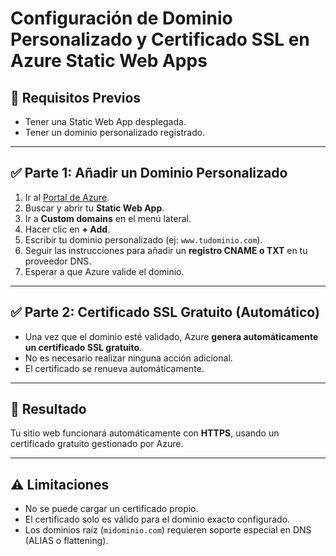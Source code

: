 # Configuración de Dominio Personalizado y Certificado SSL en Azure Static Web Apps

## 🧾 Requisitos Previos
- Tener una Static Web App desplegada.
- Tener un dominio personalizado registrado.

---

## ✅ Parte 1: Añadir un Dominio Personalizado

1. Ir al [Portal de Azure](https://portal.azure.com).
2. Buscar y abrir tu **Static Web App**.
3. Ir a **Custom domains** en el menú lateral.
4. Hacer clic en **+ Add**.
5. Escribir tu dominio personalizado (ej: `www.tudominio.com`).
6. Seguir las instrucciones para añadir un **registro CNAME o TXT** en tu proveedor DNS.
7. Esperar a que Azure valide el dominio.

---

## ✅ Parte 2: Certificado SSL Gratuito (Automático)

- Una vez que el dominio esté validado, Azure **genera automáticamente un certificado SSL gratuito**.
- No es necesario realizar ninguna acción adicional.
- El certificado se renueva automáticamente.

---

## 🔐 Resultado

Tu sitio web funcionará automáticamente con **HTTPS**, usando un certificado gratuito gestionado por Azure.

---

## ⚠️ Limitaciones

- No se puede cargar un certificado propio.
- El certificado solo es válido para el dominio exacto configurado.
- Los dominios raíz (`midominio.com`) requieren soporte especial en DNS (ALIAS o flattening).